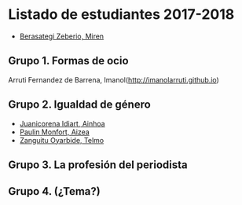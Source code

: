 # Listado de estudiantes 2017-2018

<!-- formato con el que incluir tu nombre y link -->
- [Berasategi Zeberio, Miren](http://mberasategi.github.io)

## Grupo 1. Formas de ocio
<!-- aquí el listado de miembros del grupo 1 -->
Arruti Fernandez de Barrena, Imanol(http://imanolarruti.github.io) 

## Grupo 2. Igualdad de género
<!-- aquí el listado de miembros del grupo 2 -->

- [Juanicorena Idiart, Ainhoa](http://ajuanicorena.github.io)
- [Paulin Monfort, Aizea](http://aizeapaulin.github.io)
- [Zanguitu Oyarbide, Telmo](http://telmoco.github.io)

## Grupo 3. La profesión del periodista
<!-- aquí el listado de miembros del grupo 3 -->


## Grupo 4. (¿Tema?)
<!-- aquí el listado de miembros del grupo 4 -->
